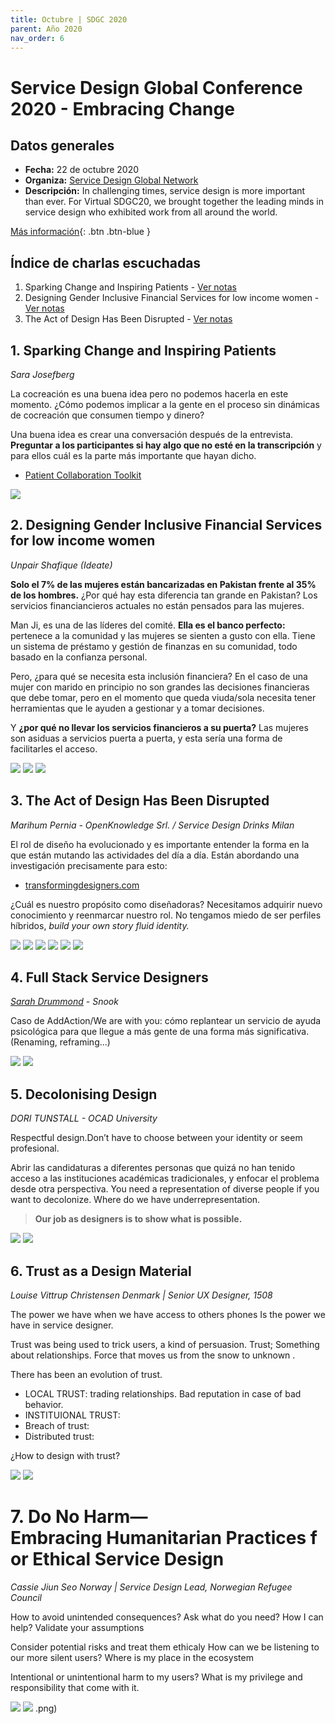 ```yaml
---
title: Octubre | SDGC 2020
parent: Año 2020
nav_order: 6
---
```


# Service Design Global Conference 2020 - Embracing Change

## Datos generales
* **Fecha:** 22 de octubre 2020
* **Organiza:** [Service Design Global Network](https://www.service-design-network.org/)
* **Descripción:** In challenging times, service design is more important than ever. For Virtual SDGC20, we brought together the leading minds in service design who exhibited work from all around the world.

[Más información](https://www.service-design-network.org/events/virtual-sdgc20){: .btn  .btn-blue }

## Índice de charlas escuchadas
1. Sparking Change and Inspiring Patients - [Ver notas](#1-sparking-change-and-inspiring-patients)
2. Designing Gender Inclusive Financial Services for low income women - [Ver notas](#2-designing-gender-inclusive-financial-services-for-low-income-women)
3. The Act of Design Has Been Disrupted - [Ver notas](#3-the-ac-of-design-has-been-disrupted)

## 1. Sparking Change and Inspiring Patients
*Sara Josefberg*

La cocreación es una buena idea pero no podemos hacerla en este momento. ¿Cómo podemos implicar a la gente en el proceso sin dinámicas de cocreación que consumen tiempo y dinero?

Una buena idea es crear una conversación después de la entrevista. **Preguntar a los participantes si hay algo que no esté en la transcripción** y para ellos cuál es la parte más importante que hayan dicho.

* [Patient Collaboration Toolkit](https://patient-collaboration-toolkit.squarespace.com/)

![](img/2010_sdgc_patient.png)

## 2. Designing Gender Inclusive Financial Services for low income women
*Unpair Shafique (Ideate)*

**Solo el 7% de las mujeres están bancarizadas en Pakistan frente al 35% de los hombres.** ¿Por qué hay esta diferencia tan grande en Pakistan? Los servicios financiancieros actuales no están pensados para las mujeres.

Man Ji, es una de las líderes del comité. **Ella es el banco perfecto:** pertenece a la comunidad y las mujeres se sienten a gusto con ella. Tiene un sistema de préstamo y gestión de finanzas en su comunidad, todo basado en la confianza personal.

Pero, ¿para qué se necesita esta inclusión financiera? En el caso de una mujer con marido en principio no son grandes las decisiones financieras que debe tomar, pero en el momento que queda viuda/sola necesita tener herramientas que le ayuden a gestionar y a tomar decisiones.

Y **¿por qué no llevar los servicios financieros a su puerta?** Las mujeres son asiduas a servicios puerta a puerta, y esta sería una forma de facilitarles el acceso.

![](img/2010_sdgc_financial1.png)
![](img/2010_sdgc_financial2.png)
![](img/2010_sdgc_financial3.png)

## 3. The Act of Design Has Been Disrupted
*Marihum Pernia - OpenKnowledge Srl. / Service Design Drinks Milan*

El rol de diseño ha evolucionado y es importante entender la forma en la que están mutando las actividades del día a día. Están abordando una investigación precisamente para esto:

* [transformingdesigners.com](https://www.transformingdesigners.com/)

¿Cuál es nuestro propósito como diseñadoras? Necesitamos adquirir nuevo conocimiento y reenmarcar nuestro rol. No tengamos miedo de ser perfiles híbridos, *build your own story fluid identity.*

![](img/2010_sdgc_act1.png)
![](img/2010_sdgc_act2.png)
![](img/2010_sdgc_act3.png)
![](img/2010_sdgc_act4.png)
![](img/2010_sdgc_act5.png)
![](img/2010_sdgc_act6.png)


## 4. Full Stack Service Designers
*[Sarah Drummond](https://twitter.com/rufflemuffin) - Snook*

Caso de AddAction/We are with you: cómo replantear un servicio de ayuda psicológica para que llegue a más gente de una forma más significativa.(Renaming, reframing...)

![](img/2010_sdgc_stack1.png)
![](img/2010_sdgc_stack2.png)

## 5. Decolonising Design
*DORI TUNSTALL - OCAD University*

Respectful design.Don’t have to choose between your identity or seem profesional.

Abrir las candidaturas a diferentes personas que quizá no han tenido acceso a las instituciones académicas tradicionales, y enfocar el problema desde otra perspectiva. You need a representation of diverse people if you want to decolonize. Where do we have underrepresentation.

>**Our job as designers is to show what is possible.**


![](img/2010_sdgc_decolonising1.png)
![](img/2010_sdgc_decolonising2.png)

## 6. Trust as a Design Material 
*Louise Vittrup Christensen Denmark | Senior UX Designer, 1508*

The power we have when we have access to others phones Is the power we have in service designer.

Trust was being used to trick users, a kind of persuasion.
Trust; Something about relationships. Force that moves us from the snow to unknown .

There has been  an evolution of trust.

- LOCAL TRUST: trading relationships. Bad reputation in case of bad behavior.
- INSTITUIONAL TRUST:
- Breach of trust:
- Distributed trust:

¿How to design with trust?

![](img/2010_sdgc_trust1.png)
![](img/2010_sdgc_trust2.png)

# 7. Do No Harm—Embracing Humanitarian Practices for Ethical Service Design
*Cassie Jiun Seo Norway | Service Design Lead, Norwegian Refugee Council*

How to avoid unintended consequences?
Ask what do you need? How I can help? Validate your assumptions

Consider potential risks and treat them ethicaly
How can we be listening to our more silent users?
Where is my place in the ecosystem

Intentional or unintentional harm to my users?
What is my privilege and responsibility that come with it.

![](img/2010_sdgc_noharm1.png)
![](img/2010_sdgc_noharm2.png)
.png)
